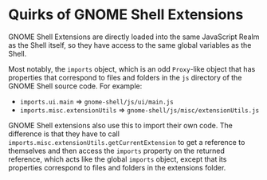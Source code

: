 # Quirks of GNOME Shell Extensions

GNOME Shell Extensions are directly loaded into the same JavaScript Realm as the
Shell itself, so they have access to the same global variables as the Shell.

Most notably, the `imports` object, which is an odd `Proxy`-like object that has
properties that correspond to files and folders in the `js` directory of the
GNOME Shell source code. For example:
- `imports.ui.main` => `gnome-shell/js/ui/main.js`
- `imports.misc.extensionUtils` => `gnome-shell/js/misc/extensionUtils.js`

GNOME Shell extensions also use this to import their own code. The difference is
that they have to call `imports.misc.extensionUtils.getCurrentExtension`
to get a reference to themselves and then access the `imports` property on the
returned reference, which acts like the global `imports` object, except that its
properties correspond to files and folders in the extensions folder.

<!--
TODO: Expand further here so that it is easy to continue maintaining this
extension after my contract is over.
-->
